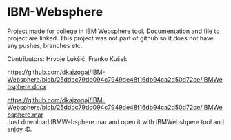 # IBM-Websphere
Project made for college in IBM Websphere tool. Documentation and file to project are linked. This project was not part of github so it does not have any pushes, branches etc.  

Contributors: Hrvoje Lukšić, Franko Kušek  

https://github.com/dkajzogaj/IBM-Websphere/blob/25ddbc79dd094c7949de48f16db94ca2d50d72ce/IBMWebsphere.docx  

https://github.com/dkajzogaj/IBM-Websphere/blob/25ddbc79dd094c7949de48f16db94ca2d50d72ce/IBMWebsphere.mar  
Just download IBMWebsphere.mar and open it with IBMWebshpere tool and enjoy :D.
